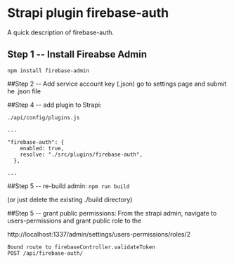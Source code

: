 # Strapi plugin firebase-auth

A quick description of firebase-auth.


## Step 1 -- Install Fireabse Admin
`npm install firebase-admin`

##Step 2  -- Add service account key (.json)
go to settings page and submit he .json file 



##Step 4 -- add plugin to Strapi:

```
./api/config/plugins.js

...  

"firebase-auth": {
    enabled: true,
    resolve: "./src/plugins/firebase-auth",
  },
  
...

  ```
##Step 5 -- re-build admin:
`npm run build`

(or just delete the existing ./build directory)

##Step 5 -- grant public permissions:
From the strapi admin, navigate to users-permissions and grant public role to the

http://localhost:1337/admin/settings/users-permissions/roles/2

```
Bound route to firebaseController.validateToken
POST /api/firebase-auth/
```
